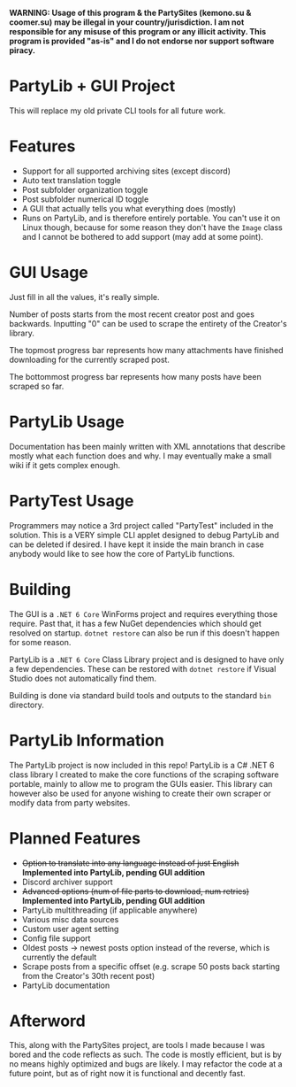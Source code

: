 **WARNING: Usage of this program & the PartySites (kemono.su & coomer.su) may be illegal in your country/jurisdiction. I am not responsible for any misuse of this program or any illicit activity. This program is provided "as-is" and I do not endorse nor support software piracy.**

# PartyLib + GUI Project

This will replace my old private CLI tools for all future work.

# Features
- Support for all supported archiving sites (except discord)
- Auto text translation toggle
- Post subfolder organization toggle
- Post subfolder numerical ID toggle
- A GUI that actually tells you what everything does (mostly)
- Runs on PartyLib, and is therefore entirely portable. You can't use it on Linux though, because for some reason they don't have the ``Image`` class and I cannot be bothered to add support (may add at some point).

# GUI Usage
Just fill in all the values, it's really simple.

Number of posts starts from the most recent creator post and goes backwards. Inputting "0" can be used to scrape the entirety of the Creator's library.

The topmost progress bar represents how many attachments have finished downloading for the currently scraped post.

The bottommost progress bar represents how many posts have been scraped so far.

# PartyLib Usage
Documentation has been mainly written with XML annotations that describe mostly what each function does and why. I may eventually make a small wiki if it gets complex enough.

# PartyTest Usage
Programmers may notice a 3rd project called "PartyTest" included in the solution. This is a VERY simple CLI applet designed to debug PartyLib and can be deleted if desired. I have kept it inside the main branch in case anybody would like to see how the core of PartyLib functions.

# Building
The GUI is a ``.NET 6 Core`` WinForms project and requires everything those require. Past that, it has a few NuGet dependencies which should get resolved on startup. ``dotnet restore`` can also be run if this doesn't happen for some reason.

PartyLib is a ``.NET 6 Core`` Class Library project and is designed to have only a few dependencies. These can be restored with ``dotnet restore`` if Visual Studio does not automatically find them.

Building is done via standard build tools and outputs to the standard ``bin`` directory.

# PartyLib Information 
The PartyLib project is now included in this repo! PartyLib is a C# .NET 6 class library I created to make the core functions of the scraping software portable, mainly to allow me to program the GUIs easier. This library can however also be used for anyone wishing to create their own scraper or modify data from party websites.

# Planned Features
- ~~Option to translate into any language instead of just English~~ **Implemented into PartyLib, pending GUI addition**
- Discord archiver support
- ~~Advanced options (num of file parts to download, num retries)~~ **Implemented into PartyLib, pending GUI addition**
- PartyLib multithreading (if applicable anywhere)
- Various misc data sources
- Custom user agent setting
- Config file support
- Oldest posts -> newest posts option instead of the reverse, which is currently the default
- Scrape posts from a specific offset (e.g. scrape 50 posts back starting from the Creator's 30th recent post)
- PartyLib documentation

# Afterword
This, along with the PartySites project, are tools I made because I was bored and the code reflects as such. The code is mostly efficient, but is by no means highly optimized and bugs are likely. I may refactor the code at a future point, but as of right now it is functional and decently fast.

